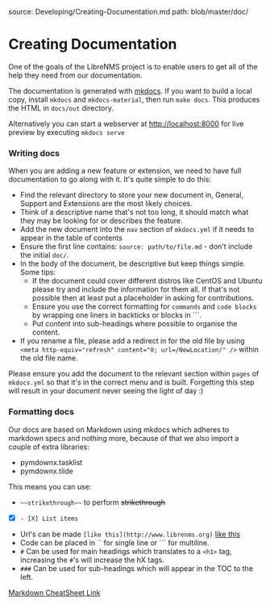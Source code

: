 source: Developing/Creating-Documentation.md
path: blob/master/doc/

# Creating Documentation

One of the goals of the LibreNMS project is to enable users to get all
of the help they need from our documentation.

The documentation is generated with
[mkdocs](https://www.mkdocs.org/). If you want to build a local copy,
install `mkdocs` and `mkdocs-material`, then run `make docs`. This
produces the HTML in `docs/out` directory.

Alternatively you can start a webserver at <http://localhost:8000> for
live preview by executing `mkdocs serve`

### Writing docs

When you are adding a new feature or extension, we need to have full
documentation to go along with it. It's quite simple to do this:

- Find the relevant directory to store your new document in, General,
  Support and Extensions are the most likely choices.
- Think of a descriptive name that's not too long, it should match
  what they may be looking for or describes the feature.
- Add the new document into the `nav` section of `mkdocs.yml` if it
  needs to appear in the table of contents
- Ensure the first line contains: `source: path/to/file.md` - don't
  include the initial `doc/`.
- In the body of the document, be descriptive but keep things simple. Some tips:
  - If the document could cover different distros like CentOS and
    Ubuntu please try and include the information for them all. If
    that's not possible then at least put a placeholder in asking for contributions.
  - Ensure you use the correct formatting for `commands` and `code
    blocks` by wrapping one liners in backticks or blocks in ```.
  - Put content into sub-headings where possible to organise the
    content.
- If you rename a file, please add a redirect in for the old file by
  using `<meta http-equiv="refresh" content="0; url=/NewLocation/" />`
  within the old file name.

Please ensure you add the document to the relevant section within
`pages` of `mkdocs.yml` so that it's in the correct menu and is built.
Forgetting this step will result in your document never seeing the
light of day :)

### Formatting docs

Our docs are based on Markdown using mkdocs which adheres to markdown
specs and nothing more, because of that we also import a couple of extra libraries:

- pymdownx.tasklist
- pymdownx.tilde

This means you can use:

- `~~strikethrough~~` to perform ~~strikethrough~~
- [X] `- [X] List items`
- Url's can be made `[like this](http://www.librenms.org)` [like this](http://www.librenms.org)
- Code can be placed in `` for single line or ``` for multiline.
- `#` Can be used for main headings which translates to a `<h1>` tag,
  increasing the `#`'s will increase the hX tags.
- `###` Can be used for sub-headings which will appear in the TOC to
  the left.

 [Markdown CheatSheet Link](https://github.com/adam-p/markdown-here/wiki/Markdown-Cheatsheet)
